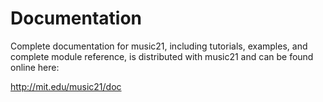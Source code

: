 # Documentation #

Complete documentation for music21, including tutorials, examples, and complete module reference, is distributed with music21 and can be found online here:

http://mit.edu/music21/doc